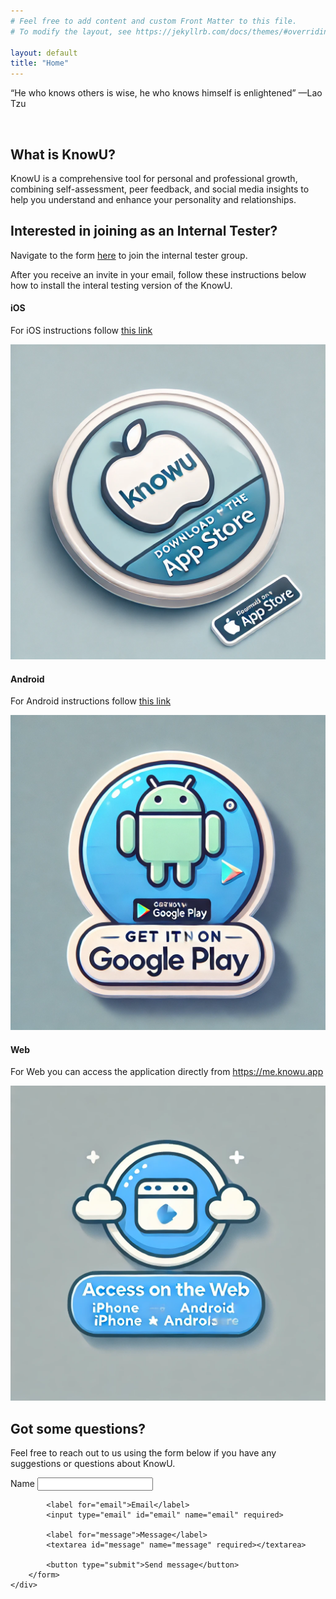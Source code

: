 ```yaml
---
# Feel free to add content and custom Front Matter to this file.
# To modify the layout, see https://jekyllrb.com/docs/themes/#overriding-theme-defaults

layout: default
title: "Home"
---
```


<p class="phrase">“He who knows others is wise, he who knows himself is enlightened” &mdash;Lao Tzu</p>
<br />
<h2>What is KnowU?</h2>
<p>KnowU is a comprehensive tool for personal and professional growth, combining self-assessment, peer feedback,
    and social media insights to help you understand and enhance your personality and relationships.</p>
<h2>Interested in joining as an Internal Tester?</h2>
<p>Navigate to the form <a href="/join">here</a> to join the internal tester group.</p>
<p>After you receive an invite in your email, follow these instructions below how to install the interal testing version of the KnowU.</p>
<div class="banners-container">
    <div class="banners">
        <h4>iOS</h4>
        <p>For iOS instructions follow <a href="/ios/">this link</a></p>
        <a href="/ios/"><img alt="Download on the App Store" src="/media/badges/ios.webp" /></a>
        <h4>Android</h4>
        <p>For Android instructions follow <a href="/android/">this link</a></p>
        <a href="/android/"><img alt="Get it on Google Play" src="/media/badges/android.webp" /></a>
        <h4>Web</h4>
        <p>For Web you can access the application directly from <a href="https://me.knowu.app">https://me.knowu.app</a></p>
        <a href="https://me.knowu.app" target="_blank"><img alt="Access on the Web" src="/media/badges/web.webp" /></a>
    </div>
</div>
<h2>Got some questions?</h2>
<p>Feel free to reach out to us using the form below if you have any suggestions or questions about KnowU.</p>
<div class="form-group">
    <div class="form-container">
        <form action="https://formspree.io/f/xblroorb" method="POST">
            <label for="name">Name</label>
            <input type="text" id="name" name="name" required>
            
            <label for="email">Email</label>
            <input type="email" id="email" name="email" required>
            
            <label for="message">Message</label>
            <textarea id="message" name="message" required></textarea>
            
            <button type="submit">Send message</button>
        </form>
    </div>
</div>